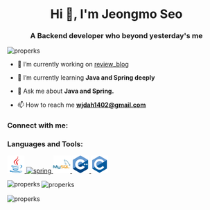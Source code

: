 <h1 align="center">Hi 👋, I'm Jeongmo Seo</h1>
<h3 align="center">A Backend developer who beyond yesterday's me</h3>

<p align="left"> <img src="https://komarev.com/ghpvc/?username=properks&label=Profile%20views&color=0e75b6&style=flat" alt="properks" /> </p>

- 🔭 I’m currently working on [review_blog](https://github.com/Properks/Start_Spring-boot/tree/main/project/review_blog)

- 🌱 I’m currently learning **Java and Spring deeply**

- 💬 Ask me about **Java and Spring.**

- 📫 How to reach me **wjdah1402@gmail.com**

<h3 align="left">Connect with me:</h3>
<p align="left">
</p>

<h3 align="left">Languages and Tools:</h3>
<p align="left"> <a href="https://www.java.com" target="_blank" rel="noreferrer"> <img src="https://raw.githubusercontent.com/devicons/devicon/master/icons/java/java-original.svg" alt="java" width="40" height="40"/> </a> <a href="https://spring.io/" target="_blank" rel="noreferrer"> <img src="https://www.vectorlogo.zone/logos/springio/springio-icon.svg" alt="spring" width="40" height="40"/> </a> <a href="https://www.mysql.com/" target="_blank" rel="noreferrer"> <img src="https://raw.githubusercontent.com/devicons/devicon/master/icons/mysql/mysql-original-wordmark.svg" alt="mysql" width="40" height="40"/> </a> <a href="https://www.w3schools.com/cpp/" target="_blank" rel="noreferrer"> <img src="https://raw.githubusercontent.com/devicons/devicon/master/icons/cplusplus/cplusplus-original.svg" alt="cplusplus" width="40" height="40"/> </a> <a href="https://www.cprogramming.com/" target="_blank" rel="noreferrer"> <img src="https://raw.githubusercontent.com/devicons/devicon/master/icons/c/c-original.svg" alt="c" width="40" height="40"/> </a> </p>

<p><img align="left" src="https://github-readme-stats.vercel.app/api/top-langs?username=properks&show_icons=true&locale=en&layout=compact" alt="properks" /></p>

<p>&nbsp;<img align="center" src="https://github-readme-stats.vercel.app/api?username=properks&show_icons=true&locale=en" alt="properks" /></p>

<p><img align="center" src="https://github-readme-streak-stats.herokuapp.com/?user=properks&" alt="properks" /></p>

<!---
Properks/Properks is a ✨ special ✨ repository because its `README.md` (this file) appears on your GitHub profile.
You can click the Preview link to take a look at your changes.
--->
